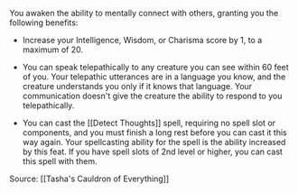 You awaken the ability to mentally connect with others, granting you the following benefits:

-   Increase your Intelligence, Wisdom, or Charisma score by 1, to a maximum of 20.

-   You can speak telepathically to any creature you can see within 60 feet of you. Your telepathic utterances are in a language you know, and the creature understands you only if it knows that language. Your communication doesn't give the creature the ability to respond to you telepathically.

-   You can cast the [[Detect Thoughts]] spell, requiring no spell slot or components, and you must finish a long rest before you can cast it this way again. Your spellcasting ability for the spell is the ability increased by this feat. If you have spell slots of 2nd level or higher, you can cast this spell with them.

Source: [[Tasha's Cauldron of Everything]]